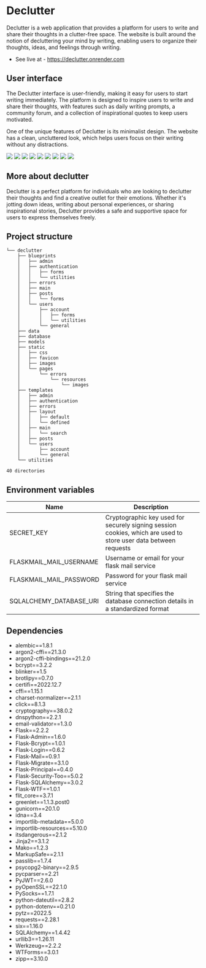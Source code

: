 # Declutter
Declutter is a web application that provides a platform for users to write and share their thoughts in a clutter-free space. The website is built around the notion of decluttering your mind by writing, enabling users to organize their thoughts, ideas, and feelings through writing.
* See live at - https://declutter.onrender.com

## User interface
The Declutter interface is user-friendly, making it easy for users to start writing immediately. The platform is designed to inspire users to write and share their thoughts, with features such as daily writing prompts, a community forum, and a collection of inspirational quotes to keep users motivated.

One of the unique features of Declutter is its minimalist design. The website has a clean, uncluttered look, which helps users focus on their writing without any distractions.

![](previews/login.png)
![](previews/register.png)
![](previews/account_creation.png)
![](previews/home.png)
![](previews/search.png)
![](previews/write.png)
![](previews/account_information.png)
![](previews/profile.png)
![](previews/home_posts.png)

## More about declutter
Declutter is a perfect platform for individuals who are looking to declutter their thoughts and find a creative outlet for their emotions. Whether it's jotting down ideas, writing about personal experiences, or sharing inspirational stories, Declutter provides a safe and supportive space for users to express themselves freely.

## Project structure
```
└── declutter
    ├── blueprints
    │   ├── admin
    │   ├── authentication
    │   │   ├── forms
    │   │   └── utilities
    │   ├── errors
    │   ├── main
    │   ├── posts
    │   │   └── forms
    │   └── users
    │       ├── account
    │       │   ├── forms
    │       │   └── utilities
    │       └── general
    ├── data
    ├── database
    ├── models
    ├── static
    │   ├── css
    │   ├── favicon
    │   ├── images
    │   └── pages
    │       └── errors
    │           └── resources
    │               └── images
    ├── templates
    │   ├── admin
    │   ├── authentication
    │   ├── errors
    │   ├── layout
    │   │   ├── default
    │   │   └── defined
    │   ├── main
    │   │   └── search
    │   ├── posts
    │   └── users
    │       ├── account
    │       └── general
    └── utilities

40 directories
```

## Environment variables
| Name                    | Description                                                                                                     |
| ----------------------- | --------------------------------------------------------------------------------------------------------------- |
| SECRET_KEY              | Cryptographic key used for securely signing session cookies, which are used to store user data between requests |
| FLASKMAIL_MAIL_USERNAME | Username or email for your flask mail service                                                                   |
| FLASKMAIL_MAIL_PASSWORD | Password for your flask mail service                                                                            |
| SQLALCHEMY_DATABASE_URI | String that specifies the database connection details in a standardized format                                  |

## Dependencies
* alembic==1.8.1
* argon2-cffi==21.3.0
* argon2-cffi-bindings==21.2.0
* bcrypt==3.2.2
* blinker==1.5
* brotlipy==0.7.0
* certifi==2022.12.7
* cffi==1.15.1
* charset-normalizer==2.1.1
* click==8.1.3
* cryptography==38.0.2
* dnspython==2.2.1
* email-validator==1.3.0
* Flask==2.2.2
* Flask-Admin==1.6.0
* Flask-Bcrypt==1.0.1
* Flask-Login==0.6.2
* Flask-Mail==0.9.1
* Flask-Migrate==3.1.0
* Flask-Principal==0.4.0
* Flask-Security-Too==5.0.2
* Flask-SQLAlchemy==3.0.2
* Flask-WTF==1.0.1
* flit_core==3.7.1
* greenlet==1.1.3.post0
* gunicorn==20.1.0
* idna==3.4
* importlib-metadata==5.0.0
* importlib-resources==5.10.0
* itsdangerous==2.1.2
* Jinja2==3.1.2
* Mako==1.2.3
* MarkupSafe==2.1.1
* passlib==1.7.4
* psycopg2-binary==2.9.5
* pycparser==2.21
* PyJWT==2.6.0
* pyOpenSSL==22.1.0
* PySocks==1.7.1
* python-dateutil==2.8.2
* python-dotenv==0.21.0
* pytz==2022.5
* requests==2.28.1
* six==1.16.0
* SQLAlchemy==1.4.42
* urllib3==1.26.11
* Werkzeug==2.2.2
* WTForms==3.0.1
* zipp==3.10.0